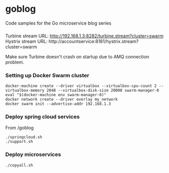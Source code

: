 # goblog
Code samples for the Go microservice blog series

###
Turbine stream URL: http://192.168.1.3:8282/turbine.stream?cluster=swarm
Hystrix stream URL: http://accountservice:8181/hystrix.stream?cluster=swarm

Make sure Turbine doesn't crash on startup due to AMQ connection problem.

### Setting up Docker Swarm cluster

    docker-machine create --driver virtualbox --virtualbox-cpu-count 2 --virtualbox-memory 2048 --virtualbox-disk-size 20000 swarm-manager-0
    eval "$(docker-machine env swarm-manager-0)"
    docker network create --driver overlay my_network
    docker swarm init --advertise-addr 192.168.1.3


### Deploy spring cloud services

From /goblog

    ./springcloud.sh
    ./support.sh

### Deploy microservices

    ./copyall.sh

